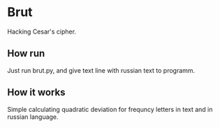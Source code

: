 # Brut
Hacking Cesar's cipher.

## How run
Just run brut.py, and give text line with russian text to programm.

## How it works
Simple calculating quadratic deviation for frequncy letters in text and in russian language.
